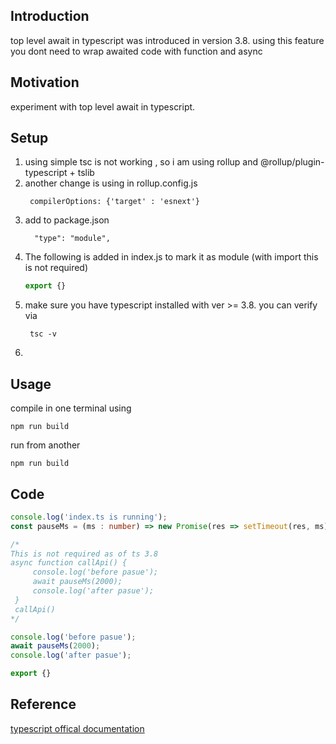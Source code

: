 <h2>Introduction</h2>
top level await in typescript was introduced in version 3.8. using this feature you dont need to wrap awaited code with function and async

<h2>Motivation</h2>
experiment with top level await in typescript.

<h2>Setup</h2>
<ol>
<li>using simple tsc is not working , so i am using rollup and @rollup/plugin-typescript + tslib</li>
<li>another change is using in rollup.config.js

```
 compilerOptions: {'target' : 'esnext'}
```

</li>
<li>add to package.json

```
  "type": "module",
```
</li>
<li>The following is added in index.js to mark it as module (with import this is not required)

```ts
export {}
```
</li>
<li>make sure you have typescript installed with ver >= 3.8. you can verify via

```
 tsc -v
```
<li>
</ol>

<h2>Usage</h2>
compile in one terminal using 

```
npm run build
```

run from another  

```
npm run build
```

<h2>Code</h2>

```ts
console.log('index.ts is running');
const pauseMs = (ms : number) => new Promise(res => setTimeout(res, ms))

/*
This is not required as of ts 3.8 
async function callApi() {
     console.log('before pasue');
     await pauseMs(2000);
     console.log('after pasue');
 }
 callApi()
*/

console.log('before pasue');
await pauseMs(2000);
console.log('after pasue');

export {}
```

<h2>Reference</h2>
<a href='https://www.typescriptlang.org/docs/handbook/release-notes/typescript-3-8.html#top-level-await'>typescript offical documentation</a>